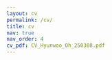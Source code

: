 ```yaml
---
layout: cv
permalink: /cv/
title: cv
nav: true
nav_order: 4
cv_pdf: CV_Hyunwoo_Oh_250308.pdf
---
```

